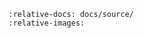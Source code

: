 <!-- markdownlint-disable MD041 -->
```{include} ../../SECURITY.md
:relative-docs: docs/source/
:relative-images:
```
<!-- markdownlint-enable MD041 -->
